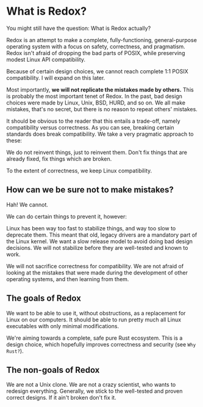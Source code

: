 What is Redox?
==============

You might still have the question: What is Redox actually?

Redox is an attempt to make a complete, fully-functioning, general-purpose operating system with a focus on safety, correctness, and pragmatism. Redox isn't afraid of dropping the bad parts of POSIX, while preserving modest Linux API compatibility.

Because of certain design choices, we cannot reach complete 1:1 POSIX compatibility. I will expand on this later.

Most importantly, **we will not replicate the mistakes made by others.** This is probably the most important tenet of Redox. In the past, bad design choices were made by Linux, Unix, BSD, HURD, and so on. We all make mistakes, that's no secret, but there is no reason to repeat others' mistakes.

It should be obvious to the reader that this entails a trade-off, namely compatibility versus correctness. As you can see, breaking certain standards does break compatibility. We take a very pragmatic approach to these:

We do not reinvent things, just to reinvent them. Don't fix things that are already fixed, fix things which are broken.

To the extent of correctness, we keep Linux compatibility.

How can we be sure not to make mistakes?
----------------------------------------

Hah! We cannot.

We can do certain things to prevent it, however:

Linux has been way too fast to stabilize things, and way too slow to deprecate them. This meant that old, legacy drivers are a mandatory part of the Linux kernel. We want a slow release model to avoid doing bad design decisions. We will not stabilize before they are well-tested and known to work.

We will not sacrifice correctness for compatibility. We are not afraid of looking at the mistakes that were made during the development of other operating systems, and then learning from them.

The goals of Redox
------------------

We want to be able to use it, without obstructions, as a replacement for Linux on our computers. It should be able to run pretty much all Linux executables with only minimal modifications.

We're aiming towards a complete, safe pure Rust ecosystem. This is a design choice, which hopefully improves correctness and security (see `Why Rust?`).

The non-goals of Redox
----------------------

We are not a Unix clone. We are not a crazy scientist, who wants to redesign everything. Generally, we stick to the well-tested and proven correct designs. If it ain't broken don't fix it.
